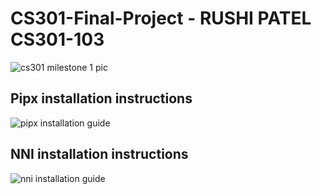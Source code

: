 # CS301-Final-Project - RUSHI PATEL CS301-103
![cs301 milestone 1 pic](https://user-images.githubusercontent.com/59149625/198851937-2b53ea13-2041-483c-8bf0-46e351638610.PNG)


## Pipx installation instructions
![pipx installation guide](https://user-images.githubusercontent.com/59149625/198851922-f658e0a0-0bbc-4f52-88ae-3e32ecd6da86.PNG)

## NNI installation instructions
![nni installation guide](https://user-images.githubusercontent.com/59149625/198851923-e6dec0f4-6f23-40a7-b3a1-b80e2841d124.PNG)
